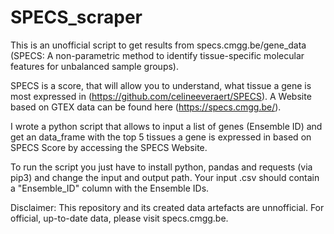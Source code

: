 # SPECS_scraper
This is an unofficial script to get results from specs.cmgg.be/gene_data (SPECS: A non-parametric method to identify tissue-specific molecular features for unbalanced sample groups).

SPECS is a score, that will allow you to understand, what tissue a gene is most expressed in (https://github.com/celineeveraert/SPECS).
A Website based on GTEX data can be found here (https://specs.cmgg.be/).

I wrote a python script that allows to input a list of genes (Ensemble ID) and get an data_frame with the top 5 tissues a gene is expressed in based on SPECS Score by accessing the SPECS Website.

To run the script you just have to install python, pandas and requests (via pip3) and change the input and output path. Your input .csv should contain a "Ensemble_ID" column with the Ensemble IDs.

Disclaimer: This repository and its created data artefacts are unnofficial. For official, up-to-date data, please visit specs.cmgg.be.
